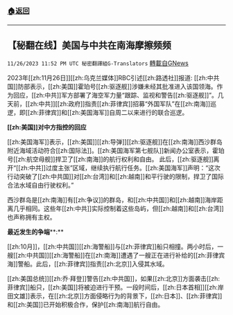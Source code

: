 ###  [:house:返回](README.md)
---


## 【秘翻在线】美国与中共在南海摩擦频频
`11/26/2023 11:52 PM UTC 秘密翻譯組G-Translators` [轉載自GNews](https://gnews.org/articles/2040310)

         

2023年[[zh:11月26日]][[zh:乌克兰媒体]]RBC引述[[zh:路透社]]报道: [[zh:中共国]]防部表示，[[zh:美国]]霍珀号[[zh:驱逐舰]]涉嫌未经其批准进入该国领海。作为回应，[[zh:中共]]军方部署了海空军力量“跟踪、监视和警告[[zh:驱逐舰]]”。几天前，[[zh:中共]][[zh:政府]]指责[[zh:菲律宾]]招募“外国军队”在[[zh:南海]]巡逻，即[[zh:菲律宾]]和[[zh:美国海军]]自周二以来进行的联合巡逻。

**[[zh:美国]]对中方指控的回应**

[[zh:美国海军]]表示，[[zh:美国]][[zh:导弹]][[zh:驱逐舰]]在[[zh:南海]]西沙群岛附近海域活动符合[[zh:国际法]]。[[zh:美国海军第七舰队]]新闻办公室表示，霍珀号[[zh:航空母舰]]捍卫了[[zh:南海]]的航行权利和自由。 此后，[[zh:驱逐舰]]离开“[[zh:中共]]过度主张”区域，继续执行航行任务。[[zh:美国海军]]声明：“这次行动突破了[[zh:中共国]]对[[zh:台湾]]和[[zh:越南]]和平行驶的限制，捍卫了国际合法水域自由行驶权利。”

西沙群岛是[[zh:南海]]有[[zh:争议]]的群岛，和[[zh:中共国]]和[[zh:越南]]海岸距离几乎相同。这些年[[zh:中共]]实际控制着这些岛屿，但[[zh:越南]]和[[zh:台湾]]也声称拥有主权。

**最近发生的争端****:**

[[zh:10月]]，[[zh:中共国]][[zh:海警船]]与[[zh:菲律宾]]船只相撞。两小时后，一艘[[zh:中共国]][[zh:海警船]]在[[zh:南海]]遭遇了一艘正在进行补给的[[zh:菲律宾海]]警船。此后，[[zh:菲律宾]]指责[[zh:北京]]入侵其水域。

[[zh:美国总统]][[zh:乔·拜登]]警告[[zh:中共国]]，如果[[zh:北京]]方面袭击[[zh:菲律宾]]船只，[[zh:美国]]将被迫进行干预。一段时间后，[[zh:日本首相]][[zh:岸田文雄]]表示，在[[zh:北京]]方面侵略行为的背景下，[[zh:日本]]、[[zh:菲律宾]]和[[zh:美国]]已开始积极合作，保护[[zh:南海]]航行自由。
